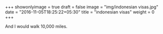 +++
showonlyimage = true
draft = false
image = "img/indonesian visas.jpg"
date = "2016-11-05T18:25:22+05:30"
title = "indonesian visas"
weight = 0
+++

And I would walk 10,000 miles.

